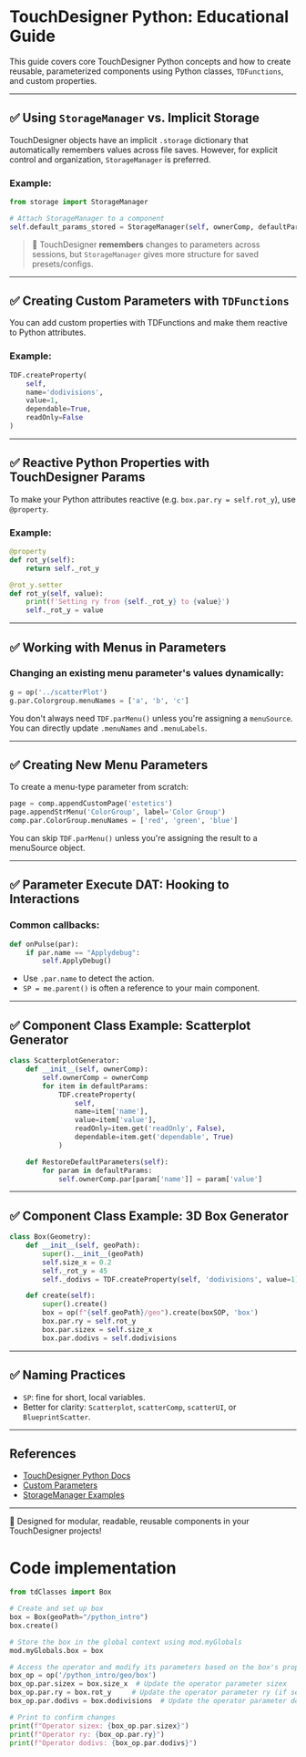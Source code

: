 
# TouchDesigner Python: Educational Guide

This guide covers core TouchDesigner Python concepts and how to create reusable, parameterized components using Python classes, `TDFunctions`, and custom properties.

---

## ✅ Using `StorageManager` vs. Implicit Storage

TouchDesigner objects have an implicit `.storage` dictionary that automatically remembers values across file saves. However, for explicit control and organization, `StorageManager` is preferred.

### Example:
```python
from storage import StorageManager

# Attach StorageManager to a component
self.default_params_stored = StorageManager(self, ownerComp, defaultParams)
```

> 🔁 TouchDesigner **remembers** changes to parameters across sessions, but `StorageManager` gives more structure for saved presets/configs.

---

## ✅ Creating Custom Parameters with `TDFunctions`

You can add custom properties with TDFunctions and make them reactive to Python attributes.

### Example:
```python
TDF.createProperty(
    self,
    name='dodivisions',
    value=1,
    dependable=True,
    readOnly=False
)
```

---

## ✅ Reactive Python Properties with TouchDesigner Params

To make your Python attributes reactive (e.g. `box.par.ry = self.rot_y`), use `@property`.

### Example:
```python
@property 
def rot_y(self):
    return self._rot_y

@rot_y.setter
def rot_y(self, value):
    print(f'Setting ry from {self._rot_y} to {value}')
    self._rot_y = value
```

---

## ✅ Working with Menus in Parameters

### Changing an existing menu parameter's values dynamically:

```python
g = op('../scatterPlot')
g.par.Colorgroup.menuNames = ['a', 'b', 'c']
```

You don't always need `TDF.parMenu()` unless you're assigning a `menuSource`. You can directly update `.menuNames` and `.menuLabels`.

---

## ✅ Creating New Menu Parameters

To create a menu-type parameter from scratch:

```python
page = comp.appendCustomPage('estetics')
page.appendStrMenu('ColorGroup', label='Color Group')
comp.par.ColorGroup.menuNames = ['red', 'green', 'blue']
```

You can skip `TDF.parMenu()` unless you're assigning the result to a menuSource object.

---

## ✅ Parameter Execute DAT: Hooking to Interactions

### Common callbacks:
```python
def onPulse(par):
    if par.name == "Applydebug":
        self.ApplyDebug()
```

- Use `.par.name` to detect the action.
- `SP = me.parent()` is often a reference to your main component.

---

## ✅ Component Class Example: Scatterplot Generator

```python
class ScatterplotGenerator:
    def __init__(self, ownerComp):
        self.ownerComp = ownerComp
        for item in defaultParams:
            TDF.createProperty(
                self,
                name=item['name'],
                value=item['value'],
                readOnly=item.get('readOnly', False),
                dependable=item.get('dependable', True)
            )

    def RestoreDefaultParameters(self):
        for param in defaultParams:
            self.ownerComp.par[param['name']] = param['value']
```

---

## ✅ Component Class Example: 3D Box Generator

```python
class Box(Geometry):
    def __init__(self, geoPath):
        super().__init__(geoPath)
        self.size_x = 0.2
        self._rot_y = 45
        self._dodivs = TDF.createProperty(self, 'dodivisions', value=1)

    def create(self):
        super().create()
        box = op(f"{self.geoPath}/geo").create(boxSOP, 'box')
        box.par.ry = self.rot_y
        box.par.sizex = self.size_x
        box.par.dodivs = self.dodivisions
```

---

## ✅ Naming Practices

- `SP`: fine for short, local variables.
- Better for clarity: `Scatterplot`, `scatterComp`, `scatterUI`, or `BlueprintScatter`.

---

## References

- [TouchDesigner Python Docs](https://docs.derivative.ca/Working_with_OPs_in_Python)
- [Custom Parameters](https://docs.derivative.ca/Custom_Parameters)
- [StorageManager Examples](https://docs.derivative.ca/StorageManager_Class)

---

🧠 Designed for modular, readable, reusable components in your TouchDesigner projects!


# Code implementation 
```python
from tdClasses import Box

# Create and set up box
box = Box(geoPath="/python_intro")
box.create()

# Store the box in the global context using mod.myGlobals
mod.myGlobals.box = box

# Access the operator and modify its parameters based on the box's properties
box_op = op('/python_intro/geo/box')
box_op.par.sizex = box.size_x  # Update the operator parameter sizex
box_op.par.ry = box.rot_y     # Update the operator parameter ry (if set in box)
box_op.par.dodivs = box.dodivisions  # Update the operator parameter dodivs (if set in box)

# Print to confirm changes
print(f"Operator sizex: {box_op.par.sizex}")
print(f"Operator ry: {box_op.par.ry}")
print(f"Operator dodivs: {box_op.par.dodivs}")

```
